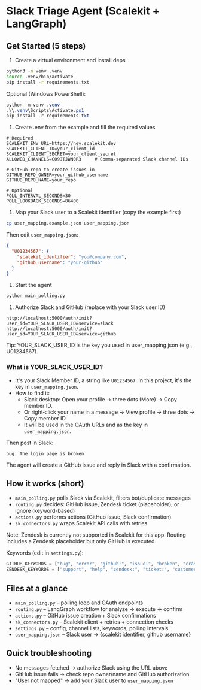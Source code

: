 # Slack Triage Agent (Scalekit + LangGraph)

## Get Started (5 steps)

1. Create a virtual environment and install deps

```bash
python3 -m venv .venv
source .venv/bin/activate
pip install -r requirements.txt
```
Optional (Windows PowerShell):
```powershell
python -m venv .venv
.\\.venv\Scripts\Activate.ps1
pip install -r requirements.txt
```

1. Create .env from the example and fill the required values

```env
# Required
SCALEKIT_ENV_URL=https://hey.scalekit.dev
SCALEKIT_CLIENT_ID=your_client_id
SCALEKIT_CLIENT_SECRET=your_client_secret
ALLOWED_CHANNELS=C09JTJWN0R3     # Comma-separated Slack channel IDs

# GitHub repo to create issues in
GITHUB_REPO_OWNER=your_github_username
GITHUB_REPO_NAME=your_repo

# Optional
POLL_INTERVAL_SECONDS=30
POLL_LOOKBACK_SECONDS=86400
```

1. Map your Slack user to a Scalekit identifier (copy the example first)

```bash
cp user_mapping.example.json user_mapping.json
```

Then edit `user_mapping.json`:

```json
{
  "U01234567": {
    "scalekit_identifier": "you@company.com",
    "github_username": "your-github"
  }
}
```

1. Start the agent

```bash
python main_polling.py
```

1. Authorize Slack and GitHub (replace with your Slack user ID)

```text
http://localhost:5000/auth/init?user_id=YOUR_SLACK_USER_ID&service=slack
http://localhost:5000/auth/init?user_id=YOUR_SLACK_USER_ID&service=github
```

Tip: YOUR_SLACK_USER_ID is the key you used in user_mapping.json (e.g., U01234567).

### What is YOUR_SLACK_USER_ID?

- It's your Slack Member ID, a string like `U01234567`. In this project, it's the key in `user_mapping.json`.
- How to find it:
  - Slack desktop: Open your profile → three dots (More) → Copy member ID.
  - Or right‑click your name in a message → View profile → three dots → Copy member ID.
  - It will be used in the OAuth URLs and as the key in `user_mapping.json`.

Then post in Slack:

```text
bug: The login page is broken
```

The agent will create a GitHub issue and reply in Slack with a confirmation.

## How it works (short)

- `main_polling.py` polls Slack via Scalekit, filters bot/duplicate messages
- `routing.py` decides: GitHub issue, Zendesk ticket (placeholder), or ignore (keyword-based)
- `actions.py` performs actions (GitHub issue, Slack confirmation)
- `sk_connectors.py` wraps Scalekit API calls with retries

Note: Zendesk is currently not supported in Scalekit for this app. Routing includes a Zendesk placeholder but only GitHub is executed.

Keywords (edit in `settings.py`):

```python
GITHUB_KEYWORDS = ["bug", "error", "github:", "issue:", "broken", "crash", "exception"]
ZENDESK_KEYWORDS = ["support", "help", "zendesk:", "ticket:", "customer", "billing", "question"]  # placeholder
```

## Files at a glance

- `main_polling.py` – polling loop and OAuth endpoints
- `routing.py` – LangGraph workflow for analyze → execute → confirm
- `actions.py` – GitHub issue creation + Slack confirmations
- `sk_connectors.py` – Scalekit client + retries + connection checks
- `settings.py` – config, channel lists, keywords, polling intervals
- `user_mapping.json` – Slack user → {scalekit identifier, github username}

## Quick troubleshooting

- No messages fetched → authorize Slack using the URL above
- GitHub issue fails → check repo owner/name and GitHub authorization
- "User not mapped" → add your Slack user to `user_mapping.json`
